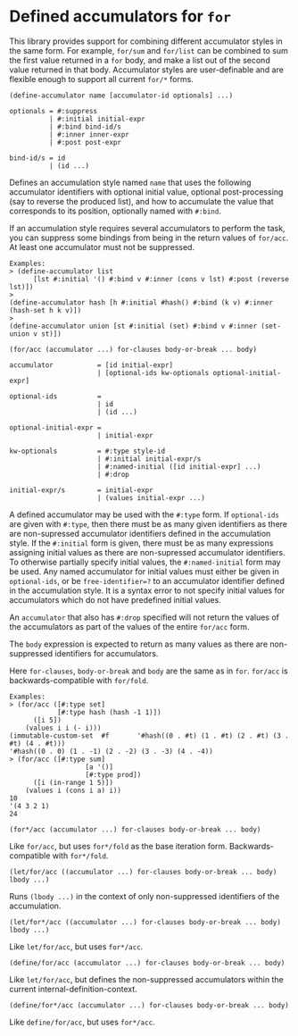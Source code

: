 # Defined accumulators for `for`

This library provides support for combining different accumulator styles
in the same form. For example, `for/sum` and `for/list` can be combined
to sum the first value returned in a `for` body, and make a list out of
the second value returned in that body. Accumulator styles are
user-definable and are flexible enough to support all current `for/*`
forms.

```racket
(define-accumulator name [accumulator-id optionals] ...)
                                                        
optionals = #:suppress                                  
          | #:initial initial-expr                      
          | #:bind bind-id/s                            
          | #:inner inner-expr                          
          | #:post post-expr                            
                                                        
bind-id/s = id                                          
          | (id ...)                                    
```

Defines an accumulation style named `name` that uses the following
accumulator identifiers with optional initial value, optional
post-processing (say to reverse the produced list), and how to
accumulate the value that corresponds to its position, optionally named
with `#:bind`.

If an accumulation style requires several accumulators to perform the
task, you can suppress some bindings from being in the return values of
`for/acc`. At least one accumulator must not be suppressed.

```racket
Examples:                                                                            
> (define-accumulator list                                                           
      [lst #:initial '() #:bind v #:inner (cons v lst) #:post (reverse lst)])        
>                                                                                    
(define-accumulator hash [h #:initial #hash() #:bind (k v) #:inner (hash-set h k v)])
>                                                                                    
(define-accumulator union [st #:initial (set) #:bind v #:inner (set-union v st)])    
```

```racket
(for/acc (accumulator ...) for-clauses body-or-break ... body)           
                                                                         
accumulator           = [id initial-expr]                                
                      | [optional-ids kw-optionals optional-initial-expr]
                                                                         
optional-ids          =                                                  
                      | id                                               
                      | (id ...)                                         
                                                                         
optional-initial-expr =                                                  
                      | initial-expr                                     
                                                                         
kw-optionals          = #:type style-id                                  
                      | #:initial initial-expr/s                         
                      | #:named-initial ([id initial-expr] ...)          
                      | #:drop                                           
                                                                         
initial-expr/s        = initial-expr                                     
                      | (values initial-expr ...)                        
```

A defined accumulator may be used with the `#:type` form. If
`optional-ids` are given with `#:type`, then there must be as many given
identifiers as there are non-supressed accumulator identifiers defined
in the accumulation style. If the `#:initial` form is given, there must
be as many expressions assigning initial values as there are
non-supressed accumulator identifiers. To otherwise partially specify
initial values, the `#:named-initial` form may be used. Any named
accumulator for initial values must either be given in `optional-ids`,
or be `free-identifier=?` to an accumulator identifier defined in the
accumulation style. It is a syntax error to not specify initial values
for accumulators which do not have predefined initial values.

An `accumulator` that also has `#:drop` specified will not return the
values of the accumulators as part of the values of the entire `for/acc`
form.

The `body` expression is expected to return as many values as there are
non-suppressed identifiers for accumulators.

Here `for-clauses`, `body-or-break` and `body` are the same as in `for`.
`for/acc` is backwards-compatible with `for/fold`.

```racket
Examples:                                                             
> (for/acc ([#:type set]                                              
            [#:type hash (hash -1 1)])                                
      ([i 5])                                                         
    (values i i (- i)))                                               
(immutable-custom-set  #f       '#hash((0 . #t) (1 . #t) (2 . #t) (3 .
#t) (4 . #t)))                                                        
'#hash((0 . 0) (1 . -1) (2 . -2) (3 . -3) (4 . -4))                   
> (for/acc ([#:type sum]                                              
                   [a '()]                                            
                   [#:type prod])                                     
      ([i (in-range 1 5)])                                            
    (values i (cons i a) i))                                          
10                                                                    
'(4 3 2 1)                                                            
24                                                                    
```

```racket
(for*/acc (accumulator ...) for-clauses body-or-break ... body)
```

Like `for/acc`, but uses `for*/fold` as the base iteration form.
Backwards-compatible with `for*/fold`.

```racket
(let/for/acc ((accumulator ...) for-clauses body-or-break ... body) lbody ...)
```

Runs `(lbody ...)` in the context of only non-suppressed identifiers of
the accumulation.

```racket
(let/for*/acc ((accumulator ...) for-clauses body-or-break ... body) lbody ...)
```

Like `let/for/acc`, but uses `for*/acc`.

```racket
(define/for/acc (accumulator ...) for-clauses body-or-break ... body)
```

Like `let/for/acc`, but defines the non-suppressed accumulators within
the current internal-definition-context.

```racket
(define/for*/acc (accumulator ...) for-clauses body-or-break ... body)
```

Like `define/for/acc`, but uses `for*/acc`.
